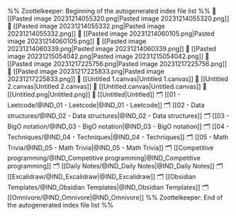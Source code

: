 %% Zoottelkeeper: Beginning of the autogenerated index file list  %%
📄 [[Pasted image 20231214055320.png|Pasted image 20231214055320.png]]
📄 [[Pasted image 20231214055332.png|Pasted image 20231214055332.png]]
📄 [[Pasted image 20231214060105.png|Pasted image 20231214060105.png]]
📄 [[Pasted image 20231214060339.png|Pasted image 20231214060339.png]]
📄 [[Pasted image 20231215054042.png|Pasted image 20231215054042.png]]
📄 [[Pasted image 20231217225756.png|Pasted image 20231217225756.png]]
📄 [[Pasted image 20231217225833.png|Pasted image 20231217225833.png]]
📄 [[Untitled 1.canvas|Untitled 1.canvas]]
📄 [[Untitled 2.canvas|Untitled 2.canvas]]
📄 [[Untitled.canvas|Untitled.canvas]]
📄 [[Untitled.png|Untitled.png]]
📄 [[Untitled|Untitled]]
🗂️ [[01 - Leetcode/@IND_01 - Leetcode|@IND_01 - Leetcode]]
🗂️ [[02 - Data structures/@IND_02 - Data structures|@IND_02 - Data structures]]
🗂️ [[03 - BigO notation/@IND_03 - BigO notation|@IND_03 - BigO notation]]
🗂️ [[04 - Techniques/@IND_04 - Techniques|@IND_04 - Techniques]]
🗂️ [[05 - Math Trivia/@IND_05 - Math Trivia|@IND_05 - Math Trivia]]
🗂️ [[Competitive programming/@IND_Competitive programming|@IND_Competitive programming]]
🗂️ [[Daily Notes/@IND_Daily Notes|@IND_Daily Notes]]
🗂️ [[Excalidraw/@IND_Excalidraw|@IND_Excalidraw]]
🗂️ [[Obsidian Templates/@IND_Obsidian Templates|@IND_Obsidian Templates]]
🗂️ [[Omnivore/@IND_Omnivore|@IND_Omnivore]]
%% Zoottelkeeper: End of the autogenerated index file list  %%
